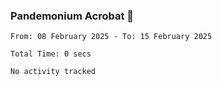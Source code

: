 ### Pandemonium Acrobat 🤸

<!--START_SECTION:waka-->

```all_time
From: 08 February 2025 - To: 15 February 2025

Total Time: 0 secs

No activity tracked
```

<!--END_SECTION:waka-->
